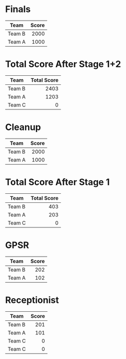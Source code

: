 # Finals
|  Team  | Score |
| ------ | ----: |
| Team B |  2000 |
| Team A |  1000 |

# Total Score After Stage 1+2
|  Team  | Total Score |
| ------ | ----------: |
| Team B |        2403 |
| Team A |        1203 |
| Team C |           0 |

# Cleanup
|  Team  | Score |
| ------ | ----: |
| Team B |  2000 |
| Team A |  1000 |

# Total Score After Stage 1
|  Team  | Total Score |
| ------ | ----------: |
| Team B |         403 |
| Team A |         203 |
| Team C |           0 |

# GPSR
|  Team  | Score |
| ------ | ----: |
| Team B |   202 |
| Team A |   102 |

# Receptionist
|  Team  | Score |
| ------ | ----: |
| Team B |   201 |
| Team A |   101 |
| Team C |     0 |
| Team C |     0 |

